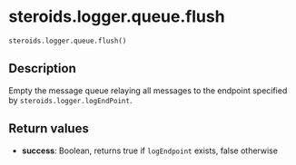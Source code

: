 steroids.logger.queue.flush
===========================

    steroids.logger.queue.flush()

Description
-----------

Empty the message queue relaying all messages to the endpoint specified by `steroids.logger.logEndPoint`.

Return values
-------------

- __success__: Boolean, returns true if `logEndpoint` exists, false otherwise